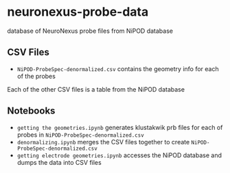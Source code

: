 # neuronexus-probe-data
database of NeuroNexus probe files from NiPOD database

## CSV Files

- `NiPOD-ProbeSpec-denormalized.csv` contains the geometry info for each of the probes

Each of the other CSV files is a table from the NiPOD database

## Notebooks

- `getting the geometries.ipynb` generates klustakwik prb files for each of probes in `NiPOD-ProbeSpec-denormalized.csv`
- `denormalizing.ipynb` merges the CSV files together to create `NiPOD-ProbeSpec-denormalized.csv`
- `getting electrode geometries.ipynb` accesses the NiPOD database and dumps the data into CSV files


